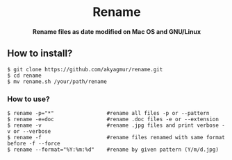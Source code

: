 <h1 align="center">
Rename
  <br>
</h1>

<h4 align="center">Rename files as date modified on Mac OS and GNU/Linux</h4>

## How to install?

```
$ git clone https://github.com/akyagmur/rename.git
$ cd rename
$ mv rename.sh /your/path/rename
```

### How to use?

```
$ rename -p="*"                 #rename all files -p or --pattern
$ rename -e=doc                 #rename .doc files -e or --extension
$ rename -v                     #rename .jpg files and print verbose -v or --verbose
$ rename -f                     #rename files renamed with same format before -f --force
$ rename --format="%Y:%m:%d"    #rename by given pattern (Y/m/d.jpg)
```
